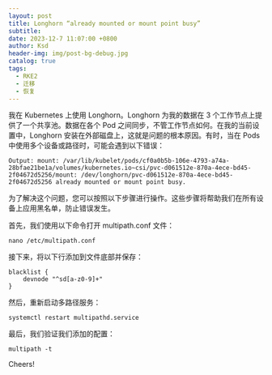 ```yaml
---
layout: post
title: Longhorn “already mounted or mount point busy”
subtitle:
date: 2023-12-7 11:07:00 +0800
author: Ksd
header-img: img/post-bg-debug.jpg
catalog: true
tags:
  - RKE2
  - 迁移
  - 恢复
---
```


我在 Kubernetes 上使用 Longhorn。Longhorn 为我的数据在 3 个工作节点上提供了一个共享池。数据在各个 Pod 之间同步，不管工作节点如何。在我的当前设置中，Longhorn 安装在外部磁盘上，这就是问题的根本原因。有时，当在 Pods 中使用多个设备或路径时，可能会遇到以下错误：

```
Output: mount: /var/lib/kubelet/pods/cf0a0b5b-106e-4793-a74a-28bfae21be1a/volumes/kubernetes.io~csi/pvc-d061512e-870a-4ece-bd45-2f04672d5256/mount: /dev/longhorn/pvc-d061512e-870a-4ece-bd45-2f04672d5256 already mounted or mount point busy.
```

为了解决这个问题，您可以按照以下步骤进行操作。这些步骤将帮助我们在所有设备上应用黑名单，防止错误发生。

首先，我们使用以下命令打开 multipath.conf 文件：

```
nano /etc/multipath.conf
```

接下来，将以下行添加到文件底部并保存：

```
blacklist {
    devnode "^sd[a-z0-9]+"
}
```

然后，重新启动多路径服务：

```
systemctl restart multipathd.service
```

最后，我们验证我们添加的配置：

```
multipath -t
```

Cheers!
